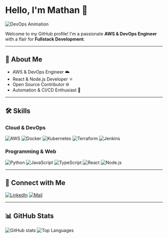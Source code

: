 # Hello, I'm Mathan 👋

![DevOps Animation](https://raw.githubusercontent.com/mdazfar2/Cool-GIFs-For-GitHub/master/Pro%20Coder.gif)

Welcome to my GitHub profile! I'm a passionate **AWS & DevOps Engineer** with a flair for **Fullstack Development**.

---

## 💼 About Me
- AWS & DevOps Engineer ☁️
- React & Node.js Developer ⚛️
- Open Source Contributor 🌐
- Automation & CI/CD Enthusiast 🤖

---

## 🛠️ Skills

### Cloud & DevOps
![AWS](https://img.shields.io/badge/AWS-232F3E?style=for-the-badge&logo=amazon-aws&logoColor=FF9900)
![Docker](https://img.shields.io/badge/Docker-2496ED?style=for-the-badge&logo=docker&logoColor=white)
![Kubernetes](https://img.shields.io/badge/Kubernetes-326CE5?style=for-the-badge&logo=kubernetes&logoColor=white)
![Terraform](https://img.shields.io/badge/Terraform-7B42BC?style=for-the-badge&logo=terraform&logoColor=white)
![Jenkins](https://img.shields.io/badge/Jenkins-D24939?style=for-the-badge&logo=jenkins&logoColor=white)

### Programming & Web
![Python](https://img.shields.io/badge/Python-3776AB?style=for-the-badge&logo=python&logoColor=white)
![JavaScript](https://img.shields.io/badge/JavaScript-F7DF1E?style=for-the-badge&logo=javascript&logoColor=black)
![TypeScript](https://img.shields.io/badge/TypeScript-3178C6?style=for-the-badge&logo=typescript&logoColor=white)
![React](https://img.shields.io/badge/React-20232A?style=for-the-badge&logo=react&logoColor=61DAFB)
![Node.js](https://img.shields.io/badge/Node.js-339933?style=for-the-badge&logo=node.js&logoColor=white)

---

## 🔗 Connect with Me
[![LinkedIn](https://img.shields.io/badge/LinkedIn-0077B5?style=for-the-badge&logo=linkedin&logoColor=white)](https://www.linkedin.com/in/man-mathan-2b7547166/) 
[![Mail](https://img.shields.io/badge/Gmail-D14836?style=for-the-badge&logo=gmail&logoColor=white)](mailto:techmathan1705@gmail.com)

---

## 📊 GitHub Stats
![GitHub stats](https://github-readme-stats.vercel.app/api?username=Manmathan1705&show_icons=true&theme=radical)
![Top Languages](https://github-readme-stats.vercel.app/api/top-langs/?username=Manmathan1705&layout=compact&theme=radical)



